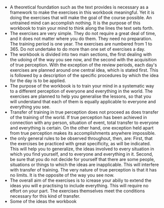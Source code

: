- A theoretical foundation such as the text provides is necessary as a framework to make the exercises in this workbook meaningful. Yet it is doing the exercises that will make the goal of the course possible. An untrained mind can accomplish nothing. It is the purpose of this workbook to train your mind to think along the lines the text sets forth.
- The exercises are very simple. They do not require a great deal of time, and it does not matter where you do them. They need no preparation. The training period is one year. The exercises are numbered from 1 to 365. Do not undertake to do more than one set of exercises a day.
- The workbook is divided into two main sections, the first dealing with the udoing of the way you see now, and the second with the acquisition of true perception. With the exception of the review periods, each day's exercises are planned around one central idea, which is stated first. This is followed by a description of the specific procedures by which the idea for the day is to be applied.
- The purpose of the workbook is to train your mind in a systematic way to a different perception of everyone and everything in the world. The exercises are planned to help you generalise the lessons, so that you will understand that each of them is equally applicable to everyone and everything you see.
- Transfer of training in true perception does not proceed as does transfer of the training of the world. If true perception has been achieved in connection with any person, situation of event, total transfer to everyone and everything is certain. On the other hand, one exception held apart from true perception makes its accomplishments anywhere impossible.
- the only general rules to be observed throughout, then, are: First, that the exercises be practiced with great specificity, as will be indicated. This will help you to generalize, the ideas involved to every situation in which you find yourself, and to everyone and everything in it. Second, be sure that you do not decide for yourself that there are some people, situations or things to which the ideas are inapplicable. This will interfere with transfer of training. The very nature of true perception is that it has no limits. It is the opposite of the way you see now.
- The overall aim of the exercises is to icrease your abiliy to extend the ideas you will e practising to include everything. This will require no effort on your part. The exercises themselves meet the conditions necessary for this kind of transfer.
- Some of the ideas the workbook